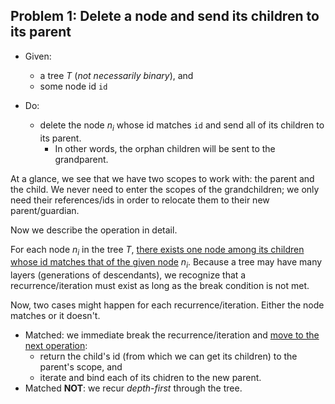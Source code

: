 ## Problem 1: Delete a node and send its children to its parent

- Given:
  - a tree $T$ (*not necessarily binary*), and
  - some node id `id`

- Do:
  - delete the node $n_i$ whose id matches `id` and send all of its children to its parent.
    -  In other words, the orphan children will be sent to the grandparent.

At a glance, we see that we have two scopes to work with: the parent and the child. We never need to enter the scopes of the grandchildren; we only need their references/ids in order to relocate them to their new parent/guardian.

Now we describe the operation in detail.

For each node $n_i$ in the tree $T$, <u>there exists one node among its children whose id matches that of the given node</u> $n_i$. Because a tree may have many layers (generations of descendants), we recognize that a recurrence/iteration must exist as long as the break condition is not met.

Now, two cases might happen for each recurrence/iteration. Either the node matches or it doesn't.

- Matched: we immediate break the recurrence/iteration and <u>move to the next operation</u>:
    - return the child's id (from which we can get its children) to the parent's scope, and
    - iterate and bind each of its chidren to the new parent.
- Matched **NOT**: we recur *depth-first* through the tree.

